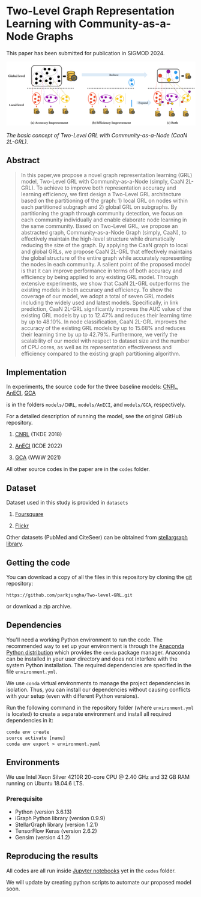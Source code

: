 # Two-Level Graph Representation Learning with Community-as-a-Node Graphs


This paper has been submitted for publication in SIGMOD 2024.

![](fig.png)

*The basic concept of Two-Level GRL with Community-as-a-Node (CaaN 2L-GRL).*


## Abstract

> In this paper,we propose a novel graph representation learning (GRL) model, Two-Level GRL with Community-as-a-Node (simply, CaaN
2L-GRL). To achieve to improve both representation accuracy and learning efficiency, we first design a Two-Level GRL architecture
based on the partitioning of the graph: 1) local GRL on nodes within each partitioned subgraph and 2) global GRL on subgraphs. By partitioning
the graph through community detection, we focus on each community individually and enable elaborate node learning
in the same community. Based on Two-Level GRL, we propose an abstracted graph, Community-as-a-Node Graph (simply, CaaN), to
effectively maintain the high-level structure while dramatically reducing the size of the graph. By applying the CaaN graph to
local and global GRLs, we propose CaaN 2L-GRL that effectively maintains the global structure of the entire graph while accurately
representing the nodes in each community. A salient point of the proposed model is that it can improve performance in terms of
both accuracy and efficiency by being applied to any existing GRL model. Through extensive experiments, we show that CaaN 2L-GRL
outperforms the existing models in both accuracy and efficiency. To show the coverage of our model, we adopt a total of seven GRL
models including the widely used and latest models. Specifically, in link prediction, CaaN 2L-GRL significantly improves the AUC
value of the existing GRL models by up to 12.47% and reduces their learning time by up to 48.10%. In node classification, CaaN 2L-GRL
improves the accuracy of the existing GRL models by up to 15.68% and reduces their learning time by up to 42.79%. Furthermore, we
verify the scalability of our model with respect to dataset size and the number of CPU cores, as well as its representation effectiveness
and efficiency compared to the existing graph partitioning algorithm. 


## Implementation

In experiments, the source code for the three baseline models: [CNRL](https://arxiv.org/abs/1611.06645), [AnECI](https://ieeexplore.ieee.org/document/9835662), [GCA](https://dl.acm.org/doi/abs/10.1145/3442381.3449802)

is in the folders `models/CNRL`, `models/AnECI`, and `models/GCA`, respectively.


For a detailed description of running the model, see the original GitHub repository.

1. [CNRL](http://nlp.csai.tsinghua.edu.cn/%7Etcc/datasets/simplified_CNRL.zip) (TKDE 2018)

2. [AnECI](https://github.com/Gmrylbx/AnECI) (ICDE 2022)

3. [GCA](https://github.com/CRIPAC-DIG/GCA) (WWW 2021)

All other source codes in the paper are in the `codes` folder.


## Dataset

Dataset used in this study is provided in `datasets`

1. [Foursquare](https://sites.google.com/site/yangdingqi/home/foursquare-dataset)

2. [Flickr](https://www.kaggle.com/datasets/hsankesara/flickr-image-dataset)

Other datasets (PubMed and CiteSeer) can be obtained from [stellargraph library](https://stellargraph.readthedocs.io/en/v0.9.0/_modules/stellargraph/datasets/datasets.html). 

## Getting the code

You can download a copy of all the files in this repository by cloning the
[git](https://git-scm.com/) repository:

    https://github.com/parkjungha/Two-level-GRL.git

or download a zip archive.



## Dependencies

You'll need a working Python environment to run the code.
The recommended way to set up your environment is through the
[Anaconda Python distribution](https://www.anaconda.com/download/) which
provides the `conda` package manager.
Anaconda can be installed in your user directory and does not interfere with
the system Python installation.
The required dependencies are specified in the file `environment.yml`.

We use `conda` virtual environments to manage the project dependencies in
isolation.
Thus, you can install our dependencies without causing conflicts with your
setup (even with different Python versions).

Run the following command in the repository folder (where `environment.yml`
is located) to create a separate environment and install all required
dependencies in it:

    conda env create
    source activate [name]
    conda env export > environment.yaml


## Environments

We use Intel Xeon Silver 4210R 20-core CPU @ 2.40 GHz and 32 GB RAM running on Ubuntu 18.04.6 LTS.

### Prerequisite
- Python (version 3.6.13)
- iGraph Python library (version 0.9.9)
- StellarGraph library (version 1.2.1)
- TensorFlow Keras (version 2.6.2)
- Gensim (version 4.1.2)


## Reproducing the results

All codes are all run inside [Jupyter notebooks](http://jupyter.org/) yet in the `codes` folder.

We will update by creating python scripts to automate our proposed model soon. 

